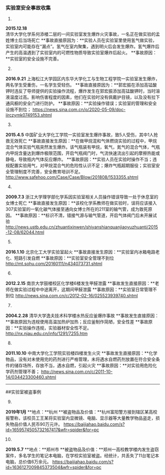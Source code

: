 <h3>实验室安全事故收集</h3>

1.
<b>2015.12.18</b>  
清华大学化学系何添楼二层的一间实验室发生爆炸火灾事故，一名正在做实验的孟姓博士后当场死亡
**事故直接原因为：**实验人员在实验室里使用氢气做实验，实验室内可能存在“漏点”。氢气在室内聚集，遇到明火后会发生爆炸。氢气爆炸后产生的高温遇到了实验室内的可燃性物质导致实验室爆炸后起火。
**事故原因：**实验室的安全设施不完善。

2.
**2016.9.21**
上海松江大学园区内东华大学化工与生物工程学院一实验室发生爆炸，两名学生受重伤，一名学生受轻伤。
**事故直接原因为：**郭宏振在添加高锰酸钾时违反了导师提供的实验操作流程，爆炸发生在郭宏振添加高锰酸钾时，当时溶液温度过高。影响伤害程度的因素，他们在实验时没有佩戴护目镜，以及没有拉下通风橱的安全门进行防护。
**事故原因：**实验操作错误；实验室的管理和安全设施不到位；
<https://news.sina.com.cn/o/2020-05-09/doc-iirczymk0749153.shtml>

3.
**2015.4.5**
中国矿业大学化工学院一实验室发生爆炸事故，致5人受伤，其中1人抢救无效死亡
**事故直接发生原因：**在做甲烷混和气体燃烧实验的过程中，甲烷混合气体实验气瓶突然发生爆炸。该气瓶装有甲烷，氧气，氮气的混合气体，气瓶内甲烷含量达到爆炸极限范围，开启气瓶阀门时，气流快速流出引起的摩擦热能或静电，导致瓶内气体反应爆炸。
**事故原因：**实验人员在实验时操作不当；违规配置实验用气，对甲烷混合气的危险性认识不足；爆炸气瓶超期服役；实验室安全管理制度不完善，安全教育培训不足。
<http://www.safehoo.com/Case/Case/Blow/201808/1533355.shtml>

4.
**2009.7.3**
浙江大学理学部化学系因实验室相关人员操作错误导致一处于休息室的女博士死亡
**事故直接发生原因：**该校化学系教师在做实验时，误将应该接入307实验室的一氧化碳气体接至通向女博士所在的211室的输气管，成为致死原因。
**事故原因：**标识不清，错接气源与输气管道，开启气体阀门后未开展试验
<http://news.ustb.edu.cn/zhuantixinwen/shiyanshianquanjiaoyuzhuanti/2015-12-08/62044.html>

5.
**2016.1.10**
北京化工大学实验室起火
**事故直接发生原因：**实验室内冰箱电路老化、短路引发自燃
**事故原因：**实验室安全管理不到位
<http://mt.sohu.com/20160111/n434073731.shtml>

6.
**2012.2.15**
南京大学鼓楼校区化学楼6楼发生甲醛泄露
**事故发生直接原因：**老师在做实验过程中中途离开，这期间甲醛泄露
**事故原因：**实验室日常管理不到位
<http://news.sina.com.cn/c/2012-02-16/025523939740.shtml>

7.
**2004.2.28**
清华大学逸夫技术科学楼水热反应釜爆炸事故
**事故发生直接原因：**事故原因为违规使用高温加热炉加热；反应釜制作简陋，安全性差
**事故原因：**实验操作违规，实验器材安全性不足。
<http://nx.njau.edu.cn/info/1291/7255.htm>

8.
**2011.10.10**
中南大学化工学院实验楼四楼发生火灾
**事故发生直接原因：**化学物品，没有对未使用完的药剂进行严格管理，未将遇水自燃药剂放置在符合安全条件的储存场所，存放不当，遇水自燃，引起火灾
**事故原因：**对实验用危险化学药剂管理不善；
<http://news.sina.com.cn/c/2011-10-14/034423300460.shtml>

***

##实验室被盗事例

9.
**2019年1月**
**地点：**杭州
**被盗物品及价值：**杭州富阳警方接到辖区某高校报警称，该校员工王某将实验室内显微镜、电脑、显示器等大量教学物品盗走，损失物品价值人民币90万元许。
<https://baijiahao.baidu.com/s?id=1659574505732167417&wfr=spider&for=pc>

10.
**2019.5.7**
**地点：**郑州市
**被盗物品及价值：**郑州一高校教学楼内发生盗窃案件，多名学生的笔记本电脑，在学校实验室被盗。经统计，共丢失了11台笔记本电脑，总价值6万余元。
<https://baijiahao.baidu.com/s?id=1636127009845373504&wfr=spider&for=pc>
